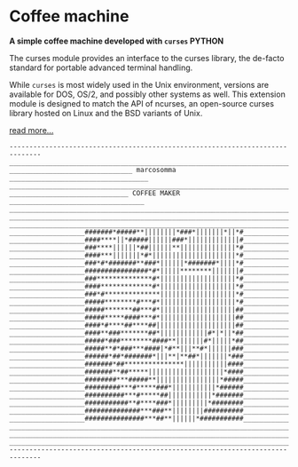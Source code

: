 # Coffee machine

**A simple coffee machine developed with ```curses``` PYTHON**

The curses module provides an interface to the curses library, the de-facto standard for portable advanced terminal handling.

While ```curses``` is most widely used in the Unix environment, versions are available for DOS, OS/2, and possibly other systems as well. This extension module is designed to match the API of ncurses, an open-source curses library hosted on Linux and the BSD variants of Unix.


[read more...](https://docs.python.org/2/library/curses.html)
```
------------------------------------------------------------------------------
______________________________________________________________________________
_______________________________ marcosomma ___________________________________
______________________________________________________________________________
______________________________ COFFEE MAKER __________________________________
______________________________________________________________________________
______________________________________________________________________________
______________________________________________________________________________
___________________#######*#####**||||||||*###*|||||||*||*#___________________
___________________####****||*#####||||||###*|||||||||||||#___________________
___________________###****||||||*##||||||**||||||||||||||*#___________________
___________________####***|||||||*#*|||||||||||||||||||||*#___________________
___________________###*#*#######**###*||||||*#######*||||*#___________________
___________________################*#*|||||********|||||||#___________________
___________________###**************#*|||||||||||||||||||*#___________________
___________________####*************#*|||||||||||||||||||*#___________________
___________________###*#**************|||||||||||||||||||*#___________________
___________________#####********#***#*|||||||||||||||||||*#___________________
___________________#####*******##***#*|||||||||||||||||||##___________________
___________________#####*****####***#*|||||||||||||||||||##___________________
___________________####*#****##****##||||||||||||||||||||##___________________
___________________####**###*******##*||||||||||||#*|*||*##___________________
___________________#####*###********####**|||||||#*|||||*##___________________
___________________#####**#*###***####|*#**|||**#*||||||###___________________
___________________######*##*#######*|||**|**##*|||||||*###___________________
___________________#######*##***************|||||||||||####___________________
___________________#######**##*****|||||||||||||||||||*####___________________
___________________########***#####**||||||||||||||||*#####___________________
___________________#########***#*****###*|||||||||||*######___________________
___________________##########***#*****##|||||||||||*#######___________________
___________________###########**#****###*|||||||||*########___________________
___________________##############***###**||||||||##########___________________
___________________###############***##**||||||*###########___________________
______________________________________________________________________________
______________________________________________________________________________
______________________________________________________________________________
------------------------------------------------------------------------------
